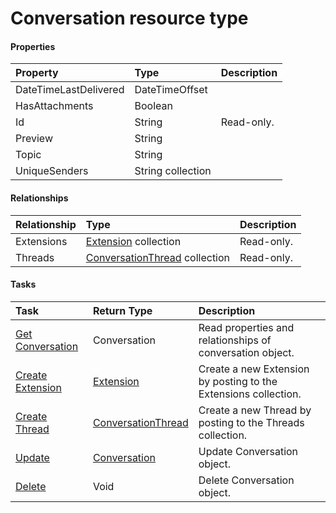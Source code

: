 # Conversation resource type



#### Properties
| Property	   | Type	|Description|
|:---------------|:--------|:----------|
|DateTimeLastDelivered|DateTimeOffset||
|HasAttachments|Boolean||
|Id|String| Read-only.|
|Preview|String||
|Topic|String||
|UniqueSenders|String collection||

#### Relationships
| Relationship | Type	|Description|
|:---------------|:--------|:----------|
|Extensions|[Extension](extension.md) collection| Read-only.|
|Threads|[ConversationThread](conversationthread.md) collection| Read-only.|

#### Tasks

| Task		   | Return Type	|Description|
|:---------------|:--------|:----------|
|[Get Conversation](../api/conversation_get.md) | Conversation |Read properties and relationships of conversation object.|
|[Create Extension]((../api/conversation_post_extensions.md)) |[Extension](extension.md)| Create a new Extension by posting to the Extensions collection.|
|[Create Thread]((../api/conversation_post_threads.md)) |[ConversationThread](conversationthread.md)| Create a new Thread by posting to the Threads collection.|
|[Update](../api/conversation_update.md) | [Conversation](conversation.md)	|Update Conversation object. |
|[Delete](../api/conversation_delete.md) | Void	|Delete Conversation object. |
